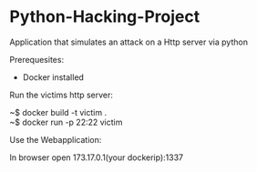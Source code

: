 # Python-Hacking-Project
Application that simulates an attack on a Http server via python

Prerequesites:

- Docker installed

Run the victims http server:  

~$ docker build -t victim .  
~$ docker run -p 22:22 victim

Use the Webapplication:

In browser open 173.17.0.1(your dockerip):1337
